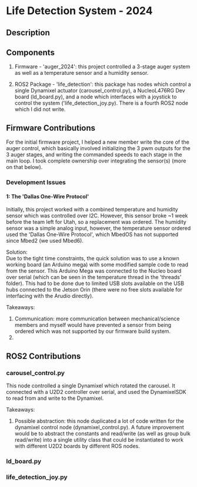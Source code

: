 # Life Detection System - 2024

## Description

## Components
1. Firmware - 'auger_2024': this project controlled a 3-stage auger system as well as a temperature sensor and a humidity sensor.

2. ROS2 Package - 'life_detection': this package has nodes which control a single Dynamixel actuator (carousel_control.py), a NucleoL476RG Dev board (ld_board.py), and a node which interfaces with a joystick to control the system ('life_detection_joy.py). There is a fourth ROS2 node which I did not write.

## Firmware Contributions
For the initial firmware project, I helped a new member write the core of the auger control, which basically involved initializing the 3 pwm outputs for the 3 auger stages, and writing the commanded speeds to each stage in the main loop. I took complete ownership over integrating the sensor(s) (more on that below).

### Development Issues
#### 1: The 'Dallas One-Wire Protocol'
Initially, this project worked with a combined temperature and humidity sensor which was controlled over I2C. However, this sensor broke ~1 week before the team left for Utah, so a replacement was ordered. The humidity sensor was a simple analog input, however, the temperature sensor ordered used the 'Dallas One-Wire Protocol', which MbedOS has not supported since Mbed2 (we used Mbed6).   
  
Solution:  
Due to the tight time constraints, the quick solution was to use a known working board (an Arduino mega) with some modified sample code to read from the sensor. This Arduino Mega was connected to the Nucleo board over serial (which can be seen in the temperature thread in the 'threads' folder). This had to be done due to limited USB slots available on the USB hubs connected to the Jetson Orin (there were no free slots available for interfacing with the Arudio directly). 
  

Takeaways:
1. Communication: more communication between mechanical/science members and myself would have prevented a sensor from being ordered which was not supported by our firmware build system.
2. 

## ROS2 Contributions
### carousel_control.py
This node controlled a single Dynamixel which rotated the carousel. It connected with a U2D2 controller over serial, and used the DynamixelSDK to read from and write to the Dynamixel. 
  
Takeaways:  
1. Possible abstraction: this node duplicated a lot of code written for the dynamixel control node (dynamixel_control.py). A future improvement would be to abstract the constants and read/write (as well as group bulk read/write) into a single utility class that could be instantiated to work with different U2D2 boards by different ROS nodes.

### ld_board.py

### life_detection_joy.py